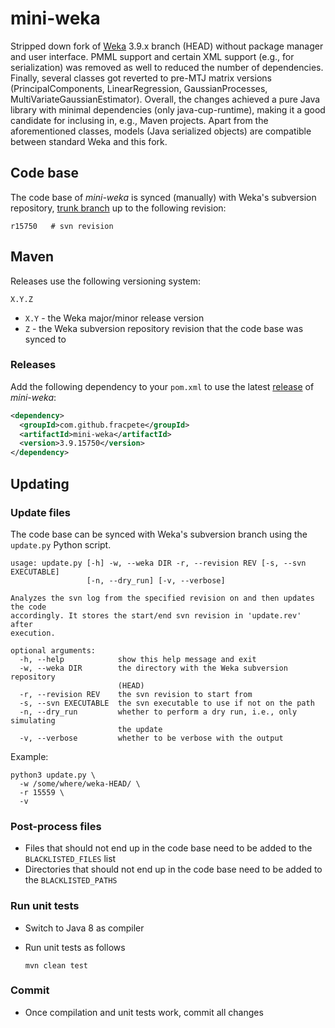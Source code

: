 # mini-weka
Stripped down fork of [Weka](https://www.cs.waikato.ac.nz/ml/weka/) 3.9.x branch (HEAD) without package manager and user interface.
PMML support and certain XML support (e.g., for serialization) was removed as well to reduced
the number of dependencies. Finally, several classes got reverted to pre-MTJ matrix versions 
(PrincipalComponents, LinearRegression, GaussianProcesses, MultiVariateGaussianEstimator).
Overall, the changes achieved a pure Java library with minimal dependencies (only java-cup-runtime), making it a good candidate for inclusing in, e.g., Maven projects. Apart from the aforementioned classes, models (Java serialized objects) are compatible between standard Weka and this fork.


## Code base

The code base of *mini-weka* is synced (manually) with Weka's subversion repository, 
[trunk branch](https://svn.cms.waikato.ac.nz/svn/weka/trunk/) up to the following 
revision:

```
r15750   # svn revision
```

## Maven

Releases use the following versioning system:
```
X.Y.Z
```
* `X.Y` - the Weka major/minor release version
* `Z` - the Weka subversion repository revision that the code base was synced to

### Releases

Add the following dependency to your `pom.xml` to use the latest [release](https://search.maven.org/search?q=a:mini-weka) of *mini-weka*:

```xml
<dependency>
  <groupId>com.github.fracpete</groupId>
  <artifactId>mini-weka</artifactId>
  <version>3.9.15750</version>
</dependency>
```

## Updating

### Update files
The code base can be synced with Weka's subversion branch using the `update.py`
Python script.

```
usage: update.py [-h] -w, --weka DIR -r, --revision REV [-s, --svn EXECUTABLE]
                 [-n, --dry_run] [-v, --verbose]

Analyzes the svn log from the specified revision on and then updates the code
accordingly. It stores the start/end svn revision in 'update.rev' after
execution.

optional arguments:
  -h, --help            show this help message and exit
  -w, --weka DIR        the directory with the Weka subversion repository
                        (HEAD)
  -r, --revision REV    the svn revision to start from
  -s, --svn EXECUTABLE  the svn executable to use if not on the path
  -n, --dry_run         whether to perform a dry run, i.e., only simulating
                        the update
  -v, --verbose         whether to be verbose with the output
```

Example:

```commandline
python3 update.py \
  -w /some/where/weka-HEAD/ \
  -r 15559 \ 
  -v
```

### Post-process files

* Files that should not end up in the code base need to be added to the 
  `BLACKLISTED_FILES` list
* Directories that should not end up in the code base need to be added to the
  `BLACKLISTED_PATHS`

### Run unit tests

* Switch to Java 8 as compiler
* Run unit tests as follows

  ```commandline
  mvn clean test
  ```

### Commit

* Once compilation and unit tests work, commit all changes
